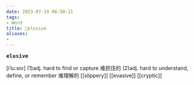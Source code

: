 ```yaml
---
date: 2023-07-19 08:50:11
tags: 
- Word
title: 📖elusive
aliases: 
- 
---
```


<pre><strong>elusive</strong></pre>
[iˈlu:sɪv]
(1)adj. hard to find or capture 难抓住的
(2)adj. hard to understand, define, or remember 难理解的
[[slippery]]
[[evasive]]
[[cryptic]]